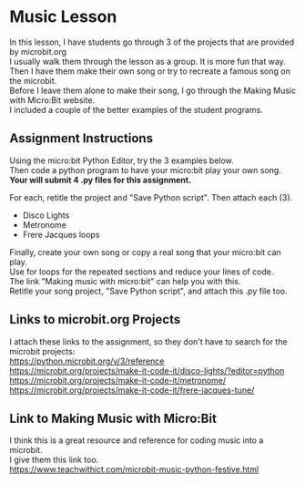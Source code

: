# Music Lesson  

In this lesson, I have students go through 3 of the projects that are provided by microbit.org   
I usually walk them through the lesson as a group.  It is more fun that way.  
Then I have them make their own song or try to recreate a famous song on the microbit.  
Before I leave them alone to make their song, I go through the Making Music with Micro:Bit website.  
I included a couple of the better examples of the student programs.  

## Assignment Instructions  
Using the micro:bit Python Editor, try the 3 examples below.  
Then code a python program to have your micro:bit play your own song.  
**Your will submit 4 .py files for this assignment.**  

For each, retitle the project and "Save Python script".  Then attach each (3).  
- Disco Lights
- Metronome
- Frere Jacques loops

Finally, create your own song or copy a real song that your micro:bit can play.  
Use for loops for the repeated sections and reduce your lines of code.  
The link "Making music with micro:bit" can help you with this.  
Retitle your song project, "Save Python script", and attach this .py file too.  

## Links to microbit.org Projects  
I attach these links to the assignment, so they don't have to search for the microbit projects:  
https://python.microbit.org/v/3/reference  
https://microbit.org/projects/make-it-code-it/disco-lights/?editor=python  
https://microbit.org/projects/make-it-code-it/metronome/  
https://microbit.org/projects/make-it-code-it/frere-jacques-tune/  

## Link to Making Music with Micro:Bit
I think this is a great resource and reference for coding music into a microbit.  
I give them this link too.  
https://www.teachwithict.com/microbit-music-python-festive.html  
